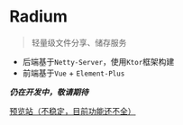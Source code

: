 # Radium

> 轻量级文件分享、储存服务
- 后端基于`Netty-Server`，使用`Ktor`框架构建
- 前端基于`Vue` + `Element-Plus`


**_仍在开发中，敬请期待_**

[预览站（不稳定，目前功能还不全）](https://radium--optijava.repl.co)
